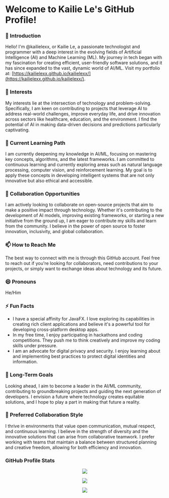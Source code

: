 # Welcome to Kailie Le's GitHub Profile!

### 👋 Introduction
Hello! I'm @kailielexx, or Kailie Le, a passionate technologist and programmer with a deep interest in the evolving fields of Artificial Intelligence (AI) and Machine Learning (ML). My journey in tech began with my fascination for creating efficient, user-friendly software solutions, and it has since expanded to the vast, dynamic world of AI/ML. Visit my portfolio at: [https://kailielexx.github.io/kailielexx/](https://kailielexx.github.io/kailielexx/).

### 👀 Interests
My interests lie at the intersection of technology and problem-solving. Specifically, I am keen on contributing to projects that leverage AI to address real-world challenges, improve everyday life, and drive innovation across sectors like healthcare, education, and the environment. I find the potential of AI in making data-driven decisions and predictions particularly captivating.

### 🌱 Current Learning Path
I am currently deepening my knowledge in AI/ML, focusing on mastering key concepts, algorithms, and the latest frameworks. I am committed to continuous learning and currently exploring areas such as natural language processing, computer vision, and reinforcement learning. My goal is to apply these concepts in developing intelligent systems that are not only innovative but also ethical and accessible.

### 💞️ Collaboration Opportunities
I am actively looking to collaborate on open-source projects that aim to make a positive impact through technology. Whether it's contributing to the development of AI models, improving existing frameworks, or starting a new initiative from the ground up, I am eager to contribute my skills and learn from the community. I believe in the power of open source to foster innovation, inclusivity, and global collaboration.

### 📫 How to Reach Me
The best way to connect with me is through this GitHub account. Feel free to reach out if you're looking for collaborators, need contributions to your projects, or simply want to exchange ideas about technology and its future.

### 😄 Pronouns
He/Him

### ⚡ Fun Facts
- I have a special affinity for JavaFX. I love exploring its capabilities in creating rich client applications and believe it's a powerful tool for developing cross-platform desktop apps.
- In my free time, I enjoy participating in hackathons and coding competitions. They push me to think creatively and improve my coding skills under pressure.
- I am an advocate for digital privacy and security. I enjoy learning about and implementing best practices to protect digital identities and information.

### 🎯 Long-Term Goals
Looking ahead, I aim to become a leader in the AI/ML community, contributing to groundbreaking projects and guiding the next generation of developers. I envision a future where technology creates equitable solutions, and I hope to play a part in making that future a reality.

### 🤝 Preferred Collaboration Style
I thrive in environments that value open communication, mutual respect, and continuous learning. I believe in the strength of diversity and the innovative solutions that can arise from collaborative teamwork. I prefer working with teams that maintain a balance between structured planning and creative freedom, allowing for both efficiency and innovation.

### GitHub Profile Stats
<p align="center">
    <img src="https://github-readme-streak-stats.herokuapp.com/?user=kailielexx&theme=radical" />
</p>
<p align="center">
    <img src="https://github-profile-trophy.vercel.app/?username=kailielexx&theme=radical&column=3&row=1&margin-w=15&margin-h=15" />
</p>
<p align="center">
    <img src="https://github-readme-stats.vercel.app/api?username=hoangsonww&show_icons=true&theme=radical" />
</p>

